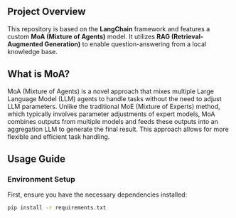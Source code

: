 ## Project Overview

This repository is based on the **LangChain** framework and features a custom **MoA (Mixture of Agents)** model. It utilizes **RAG (Retrieval-Augmented Generation)** to enable question-answering from a local knowledge base.

## What is MoA?

MoA (Mixture of Agents) is a novel approach that mixes multiple Large Language Model (LLM) agents to handle tasks without the need to adjust LLM parameters. Unlike the traditional MoE (Mixture of Experts) method, which typically involves parameter adjustments of expert models, MoA combines outputs from multiple models and feeds these outputs into an aggregation LLM to generate the final result. This approach allows for more flexible and efficient task handling.

## Usage Guide

### Environment Setup

First, ensure you have the necessary dependencies installed:

```bash
pip install -r requirements.txt
